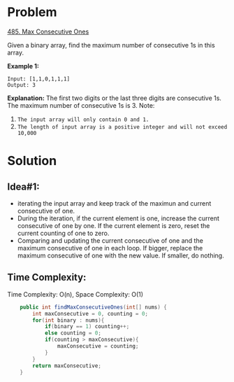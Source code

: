 # Problem
[485. Max Consecutive Ones](https://leetcode.com/problems/max-consecutive-ones/)

Given a binary array, find the maximum number of consecutive 1s in this array.

**Example 1:**
```text
Input: [1,1,0,1,1,1]
Output: 3
```
**Explanation:** The first two digits or the last three digits are consecutive 1s.
    The maximum number of consecutive 1s is 3.
Note:

1. ```The input array will only contain 0 and 1.```
2. ```The length of input array is a positive integer and will not exceed 10,000```


# Solution
## Idea#1:
* iterating the input array and keep track of the maximun and current consecutive of one.
* During the iteration, if the current element is one, increase the current consecutive of one by one. If the current element is zero, reset the current counting of one to zero. 
* Comparing and updating the current consecutive of one and the maximum consecutive of one in each loop. If bigger, replace the maximum consecutive of one with the new value. If smaller, do nothing.
##  Time Complexity:
Time Complexity: O(n), Space Complexity: O(1)

```java
    public int findMaxConsecutiveOnes(int[] nums) {
        int maxConsecutive = 0, counting = 0;
        for(int binary : nums){
            if(binary == 1) counting++;
            else counting = 0;
            if(counting > maxConsecutive){
                maxConsecutive = counting;
            }
        }
        return maxConsecutive;
    }
```
